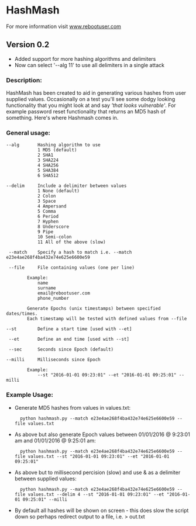 # HashMash
For more information visit www.rebootuser.com

## Version 0.2
* Added support for more hashing algorithms and delimiters
* Now can select '--alg 11' to use all delimiters in a single attack

### Description:
HashMash has been created to aid in generating various hashes from user supplied values. Occasionally on a test you'll see some dodgy looking functionality that you might look at and say *'that looks vulnerable'*. For example password reset functionality that returns an MD5 hash of something. Here's where Hashmash comes in.

### General usage:

 	--alg		Hashing algorithm to use 
				1 MD5 (default)
				2 SHA1
				3 SHA224
				4 SHA256
				5 SHA384
				6 SHA512

 	--delim		Include a delimiter between values
				1 None (default)
				2 Colon
				3 Space
				4 Ampersand
				5 Comma
				6 Period
				7 Hyphen
				8 Underscore
				9 Pipe
				10 Semi-colon
				11 All of the above (slow)

	 --match	Specify a hash to match i.e. --match e23e4ae268f4ba432e74e625e6600e59
 
	 --file		File containing values (one per line)
		
			Example:
				name 
				surname
				email@rebootuser.com
				phone_number

 			Generate Epochs (unix timestamps) between specified dates/times.
 			Each timestamp will be tested with defined values from --file
	
 	--st 		Define a start time [used with --et]

	 --et 		Define an end time [used with --st]

	 --sec 		Seconds since Epoch (default)

 	--milli 	Milliseconds since Epoch 

 			Example:
 				--st "2016-01-01 09:23:01" --et "2016-01-01 09:25:01" --milli

### Example Usage:

* Generate MD5 hashes from values in values.txt:

		python hashmash.py --match e23e4ae268f4ba432e74e625e6600e59 --file values.txt


* As above but also generate Epoch values between 01/01/2016 @ 9:23:01 am and 01/01/2016 @ 9:25:01 am:

 		python hashmash.py --match e23e4ae268f4ba432e74e625e6600e59 --file values.txt --st "2016-01-01 09:23:01" --et "2016-01-01 09:25:01"

* As above but to millisecond percision (slow) and use & as a delimiter between supplied values:

		python hashmash.py --match e23e4ae268f4ba432e74e625e6600e59 --file values.txt --delim 4 --st "2016-01-01 09:23:01" --et "2016-01-01 09:25:01" --milli

* By default all hashes will be shown on screen - this does slow the script down so perhaps redirect output to a file, i.e. > out.txt
